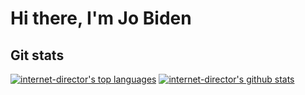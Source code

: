 # Hi there, I'm Jo Biden

## Git stats
[![internet-director's top languages](https://github-readme-stats.vercel.app/api/top-langs/?username=internet-director&langs_count=9&layout=compact&theme=tokyonight)](https://github.com/anuraghazra/github-readme-stats)
[![internet-director's github stats](https://github-readme-stats.vercel.app/api?username=internet-director&hide=contribs,prs,issues&count_private=true&show_icons=true&theme=tokyonight)](https://github.com/anuraghazra/github-readme-stats)

